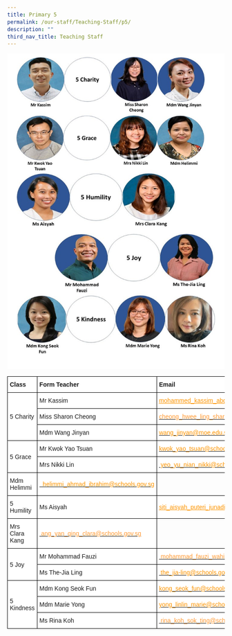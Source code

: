 ```yaml
---
title: Primary 5
permalink: /our-staff/Teaching-Staff/p5/
description: ""
third_nav_title: Teaching Staff
---
```

![](/images/2023%20P5.jpeg)
<style type="text/css">
.tg  {border-collapse:collapse;border-spacing:0;margin:0px auto;}
.tg td{border-color:black;border-style:solid;border-width:1px;font-family:Arial, sans-serif;font-size:14px;
  overflow:hidden;padding:10px 5px;word-break:normal;}
.tg th{border-color:black;border-style:solid;border-width:1px;font-family:Arial, sans-serif;font-size:14px;
  font-weight:normal;overflow:hidden;padding:10px 5px;word-break:normal;}
.tg .tg-sce8{background-color:#FFF;color:#FC9400;text-align:left;text-decoration:underline;vertical-align:middle}
.tg .tg-8rcp{background-color:#FFF;font-weight:bold;text-align:left;vertical-align:middle}
.tg .tg-zr06{background-color:#FFF;text-align:left;vertical-align:middle}
.tg .tg-794o{background-color:#FFF;color:#F93;text-align:left;text-decoration:underline;vertical-align:middle}
</style>
<table class="tg">
<tbody>
  <tr>
    <td class="tg-8rcp">Class</td>
    <td class="tg-8rcp">Form Teacher</td>
    <td class="tg-8rcp">Email</td>
  </tr>
  <tr>
    <td class="tg-zr06" rowspan="3">5 Charity</td>
    <td class="tg-zr06">Mr Kassim </td>
    <td class="tg-sce8"><a href="mailto:mohammed_kassim_abdul@schools.gov.sg"><span style="text-decoration:underline;color:#FC9400">mohammed_kassim_abdul@schools.gov.sg</span></a></td>
  </tr>
  <tr>
    <td class="tg-zr06">Miss Sharon Cheong</td>
    <td class="tg-794o"><a href="mailto:cheong_hwee_ling_sharon@schools.gov.sgg" target="_blank" rel="noopener noreferrer"><span style="color:#F93">cheong_hwee_ling_sharon@schools.gov.sg</span></a></td>
  </tr>
  <tr>
    <td class="tg-zr06">Mdm Wang Jinyan</td>
    <td class="tg-zr06"><a href="mailto:wang_jinyan@moe.edu.sg" target="_blank" rel="noopener noreferrer"><span style="color:#FC9400">wang_jinyan@moe.edu.sg</span></a></td>
  </tr>
  <tr>
    <td class="tg-zr06" rowspan="2">5 Grace</td>
    <td class="tg-zr06">Mr Kwok Yao Tsuan</td>
    <td class="tg-zr06"><a href="mailto:kwok_yao_tsuan@schools.gov.sg" target="_blank" rel="noopener noreferrer"><span style="color:#FC9400">kwok_yao_tsuan@schools.gov.sg</span></a></td>
  </tr>
  <tr>
    <td class="tg-zr06">Mrs Nikki Lin</td>
    <td class="tg-zr06"><a href="mailto: yeo_yu_nian_nikki@schools.gov.sg" target="_blank" rel="noopener noreferrer"><span style="color:#FC9400"> yeo_yu_nian_nikki@schools.gov.sg</span></a></td>
		<tr>
		<td class="tg-zr06">Mdm Helimmi</td>
    <td class="tg-zr06"><a href="mailto:  helimmi_ahmad_ibrahim@schools.gov.sg" target="_blank" rel="noopener noreferrer"><span style="color:#FC9400">  helimmi_ahmad_ibrahim@schools.gov.sg</span></a></td>
  </tr>
  <tr>
    <td class="tg-zr06"><span style="font-weight:400;font-style:normal">5 Humility</span></td>
    <td class="tg-zr06">Ms Aisyah</td>
    <td class="tg-sce8"><a href="mailto:siti_aisyah_puteri_junadi@schools.gov.sgg"><span style="text-decoration:underline;color:#FC9400">siti_aisyah_puteri_junadi@schools.gov.sg</span></a></td>
		<tr>
		 <td class="tg-zr06">Mrs Clara Kang</td>
    <td class="tg-794o"><a href="mailto: ang_yan_qing_clara@schools.gov.sg"><span style="color:#F93"> ang_yan_qing_clara@schools.gov.sg</span></a></td>
  </tr>
  <tr>
    <td class="tg-zr06" rowspan="2">5 Joy</td>
    <td class="tg-zr06">Mr Mohammad Fauzi</td>
    <td class="tg-794o"><a href="mailto: mohammad_fauzi_wahid@schools.gov.sg"><span style="color:#F93"> mohammad_fauzi_wahid@schools.gov.sg</span></a></td>
  </tr>
  <tr>
    <td class="tg-zr06">Ms The-Jia Ling</td>
    <td class="tg-zr06"><a href="mailto: the_jia-ling@schools.gov.sg" target="_blank" rel="noopener noreferrer"><span style="color:#FC9400"> the_jia-ling@schools.gov.sg</span></a></td>
  </tr>
  <tr>
    <td class="tg-zr06" rowspan="3">5 Kindness  </td>
    <td class="tg-zr06">Mdm Kong Seok Fun</td>
    <td class="tg-zr06"><a href="mailto:kong_seok_fun@schools.gov.sg" target="_blank" rel="noopener noreferrer"><span style="color:#FC9400">kong_seok_fun@schools.gov.sg</span></a></td>
  </tr>
  <tr>
    <td class="tg-zr06">Mdm Marie Yong</td>
    <td class="tg-zr06"><a href="mailto:yong_linlin_marie@schools.gov.sg" target="_blank" rel="noopener noreferrer"><span style="color:#FC9400">yong_linlin_marie@schools.gov.sg</span></a></td>
  </tr>
  <tr>
    <td class="tg-zr06">Ms Rina Koh</td>
    <td class="tg-794o"><a href="mailto: rina_koh_sok_ting@schools.gov.sg"><span style="color:#F93"> rina_koh_sok_ting@schools.gov.sg</span></a></td>
  </tr>
</tbody>
</table>